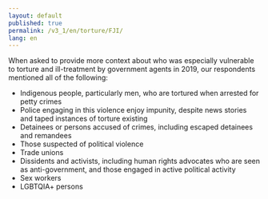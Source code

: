 ```yaml
---
layout: default
published: true
permalink: /v3_1/en/torture/FJI/
lang: en
---
```


When asked to provide more context about who was especially vulnerable to torture and ill-treatment by government agents in 2019, our respondents mentioned all of the following:

-	Indigenous people, particularly men, who are tortured when arrested for petty crimes 
-	Police engaging in this violence enjoy impunity, despite news stories and taped instances of torture existing
-	Detainees or persons accused of crimes, including escaped detainees and remandees
-	Those suspected of political violence
-	Trade unions
-	Dissidents and activists, including human rights advocates who are seen as anti-government, and those engaged in active political activity
-	Sex workers
-	LGBTQIA+ persons

